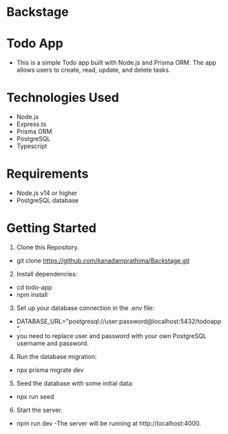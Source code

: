 # Backstage

# Todo App

- This is a simple Todo app built with Node.js and Prisma ORM. The app allows users to create, read, update, and delete tasks.

# Technologies Used

- Node.js
- Express.ts
- Prisma ORM
- PostgreSQL
- Typescript

# Requirements

- Node.js v14 or higher
- PostgreSQL database

# Getting Started

1. Clone this Repository.

- git clone https://github.com/kanadamprathima/Backstage.git

2. Install dependencies:

- cd todo-app
- npm install

3. Set up your database connection in the .env file:

- DATABASE_URL="postgresql://user:password@localhost:5432/todoapp".
- you need to replace user and password with your own PostgreSQL username and password.

4. Run the database migration:

- npx prisma migrate dev

5. Seed the database with some initial data:

- npx run seed

6. Start the server.

- npm run dev
  -The server will be running at http://localhost:4000.
